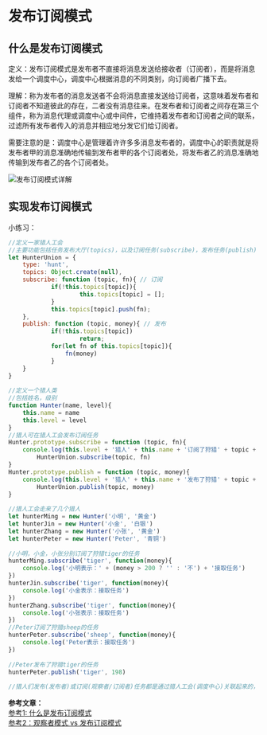 # 发布订阅模式  
## 什么是发布订阅模式  
定义：发布订阅模式是发布者不直接将消息发送给接收者（订阅者），而是将消息发给一个调度中心，调度中心根据消息的不同类别，向订阅者广播下去。  

理解：称为发布者的消息发送者不会将消息直接发送给订阅者，这意味着发布者和订阅者不知道彼此的存在，二者没有消息往来。在发布者和订阅者之间存在第三个组件，称为消息代理或调度中心或中间件，它维持着发布者和订阅者之间的联系，过滤所有发布者传入的消息并相应地分发它们给订阅者。 

需要注意的是：调度中心是管理着许许多多消息发布者的，调度中心的职责就是将发布者甲的消息准确地传输到发布者甲的各个订阅者处，将发布者乙的消息准确地传输到发布者乙的各个订阅者处。  
  
![发布订阅模式详解](https://cdn.jsdelivr.net/gh/jsdevin/imgBed/img/202207220548808.png)  
  
## 实现发布订阅模式  
小练习：  
  
```js  
//定义一家猎人工会  
//主要功能包括任务发布大厅(topics)，以及订阅任务(subscribe)，发布任务(publish)  
let HunterUnion = {  
	type: 'hunt',  
	topics: Object.create(null),  
	subscribe: function (topic, fn){ // 订阅  
			if(!this.topics[topic]){  
					this.topics[topic] = [];    
			}  
			this.topics[topic].push(fn);  
	},  
	publish: function (topic, money){ // 发布  
			if(!this.topics[topic])  
					return;  
			for(let fn of this.topics[topic]){  
				fn(money)  
			}  
	}  
}  
  
//定义一个猎人类  
//包括姓名，级别  
function Hunter(name, level){  
	this.name = name  
	this.level = level  
}  
//猎人可在猎人工会发布订阅任务  
Hunter.prototype.subscribe = function (topic, fn){  
	console.log(this.level + '猎人' + this.name + '订阅了狩猎' + topic + '的任务')  
		HunterUnion.subscribe(topic, fn)  
}  
Hunter.prototype.publish = function (topic, money){  
	console.log(this.level + '猎人' + this.name + '发布了狩猎' + topic + '的任务')  
		HunterUnion.publish(topic, money)  
}  
  
//猎人工会走来了几个猎人  
let hunterMing = new Hunter('小明', '黄金')  
let hunterJin = new Hunter('小金', '白银')  
let hunterZhang = new Hunter('小张', '黄金')  
let hunterPeter = new Hunter('Peter', '青铜')  
  
//小明，小金，小张分别订阅了狩猎tiger的任务  
hunterMing.subscribe('tiger', function(money){  
	console.log('小明表示：' + (money > 200 ? '' : '不') + '接取任务')  
})  
hunterJin.subscribe('tiger', function(money){  
	console.log('小金表示：接取任务')  
})  
hunterZhang.subscribe('tiger', function(money){  
	console.log('小张表示：接取任务')  
})  
//Peter订阅了狩猎sheep的任务  
hunterPeter.subscribe('sheep', function(money){  
	console.log('Peter表示：接取任务')  
})  
  
//Peter发布了狩猎tiger的任务  
hunterPeter.publish('tiger', 198)  
  
//猎人们发布(发布者)或订阅(观察者/订阅者)任务都是通过猎人工会(调度中心)关联起来的，他们没有直接的交流。  
```  
  
**参考文章：**  
[参考1: 什么是发布订阅模式](https://blog.csdn.net/weixin_35958891/article/details/108509048)  
[参考2：观察者模式 vs 发布订阅模式](https://blog.csdn.net/weixin_35958891/article/details/108509048)  